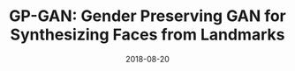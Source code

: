 ---
title: "GP-GAN: Gender Preserving GAN for Synthesizing Faces from Landmarks"
collection: publications
permalink: /publication/di2018gpgan
date: 2018-08-20
venue: 'International Conference on Pattern Recognition (ICPR 2018)'
paperurl: 'https://arxiv.org/pdf/1710.00962.pdf'
citation: 'Di, X., Sindagi, V.A. and Patel, V.M., 2018, August. Gp-gan: Gender preserving gan for synthesizing faces from landmarks. In 2018 24th International Conference on Pattern Recognition (ICPR) (pp. 1079-1084). IEEE.'
---